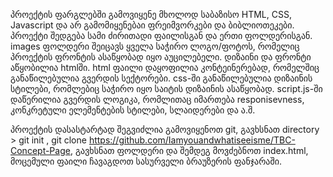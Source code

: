 პროექტის ფარგლებში გამოვიყენე მხოლოდ საბაზისო HTML, CSS, Javascript და არ გამომიყენებაი ფრეიმვორკები და ბიბლიოთეკები.
პროექტი შედგება სამი ძირითადი ფაილისგან და ერთი ფოლდერისგან. images ფოლდერი შეიცავს ყველა საჭირო ლოგო/ფოტოს, რომელიც პროექტის ფრონტის ასაწყობად იყო აუცილებელი.
დიზაინი და ფრონტი აწყობილია htmlში. html ფაილი დაყოფილია კონტეინერებად, რომელშიც განაწილებულია გვერდის სექტორები.
css-ში განაწილებულია დიზაინის სტილები, რომლებიც საჭირო იყო საიტის დიზაინის ასაწყობად.
script.js-ში დაწერილია გვერდის ლოგიკა, რომლითაც იმართება responisevness, კონკრეტული ელემენტების სტილები, სლაიდერები და ა.შ.

პროექტის დასასტარტად შეგვიძლია გამოვიყენოთ git, გავხსნათ directory > git init , git clone https://github.com/Iamyouandwhatiseeisme/TBC-Concept-Page, გავხსნათ ფოლდერი და შემდეგ მოვძებნოთ index.html, მოცემული ფაილი ჩავაგდოთ
სასურველი ბრაუზერის ფანჯარაში.

